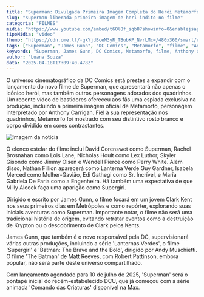 ```yaml
---
title: "Superman: Divulgada Primeira Imagem Completa do Herói Metamorfo no Novo Filme"
slug: "superman-liberada-primeira-imagem-de-heri-indito-no-filme"
categoria: "FILMES"
midia: "https://www.youtube.com/embed/t6Ol8f_sqb8?showinfo=0&enablejsapi=1"
tipoMidia: "video"
thumb: "https://cdn.ome.lt/-gkYjdBceM3yR_TBubKP_NvrLMc=/480x360/smart/extras/conteudos/Captura_de_tela_2025-04-18_131500.png"
tags: ["Superman", "James Gunn", "DC Comics", "Metamorfo", "filme", "Anthony Carrigan", "novo DCU"]
keywords: "Superman, James Gunn, DC Comics, Metamorfo, filme, Anthony Carrigan, novo DCU"
author: "Luana Souza"
data: "2025-04-18T17:09:40.478Z"
---
```


O universo cinematográfico da DC Comics está prestes a expandir com o lançamento do novo filme de Superman, que apresentará não apenas o icônico herói, mas também outros personagens adorados dos quadrinhos. Um recente vídeo de bastidores ofereceu aos fãs uma espiada exclusiva na produção, incluindo a primeira imagem oficial de Metamorfo, personagem interpretado por Anthony Carrigan. Fiel à sua representação nos quadrinhos, Metamorfo foi mostrado com seu distintivo rosto branco e corpo dividido em cores contrastantes.

![Imagem da notícia](https://cdn.ome.lt/GtGmaWLsv4noxegJLu2xoeimkgY=/fit-in/837x500/smart/uploads/conteudo/fotos/Captura_de_tela_2025-04-18_130815.png)

O elenco estelar do filme inclui David Corenswet como Superman, Rachel Brosnahan como Lois Lane, Nicholas Hoult como Lex Luthor, Skyler Gisondo como Jimmy Olsen e Wendell Pierce como Perry White. Além disso, Nathan Fillion aparecerá como Lanterna Verde Guy Gardner, Isabela Merced como Mulher-Gavião, Edi Gathegi como Sr. Incrível, e María Gabriela De Faria como a Engenheira. Há também uma expectativa de que Milly Alcock faça uma aparição como Supergirl.

Dirigido e escrito por James Gunn, o filme focará em um jovem Clark Kent nos seus primeiros dias em Metrópoles e como repórter, explorando suas iniciais aventuras como Superman. Importante notar, o filme não será uma tradicional história de origem, evitando retratar eventos como a destruição de Krypton ou o descobrimento de Clark pelos Kents.

James Gunn, que também é o novo responsável pela DC, supervisionará várias outras produções, incluindo a série 'Lanternas Verdes', o filme 'Supergirl' e 'Batman: The Brave and the Bold', dirigido por Andy Muschietti. O filme 'The Batman' de Matt Reeves, com Robert Pattinson, embora popular, não será parte deste universo compartilhado.

Com lançamento agendado para 10 de julho de 2025, 'Superman' será o pontapé inicial do recém-estabelecido DCU, que já começou com a série animada 'Comando das Criaturas' disponível na Max.